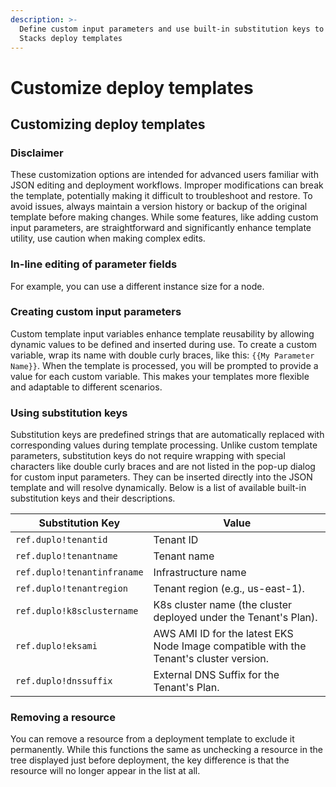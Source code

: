 ```yaml
---
description: >-
  Define custom input parameters and use built-in substitution keys to enhance
  Stacks deploy templates
---
```


# Customize deploy templates

## Customizing deploy templates

### Disclaimer

These customization options are intended for advanced users familiar with JSON editing and deployment workflows. Improper modifications can break the template, potentially making it difficult to troubleshoot and restore. To avoid issues, always maintain a version history or backup of the original template before making changes. While some features, like adding custom input parameters, are straightforward and significantly enhance template utility, use caution when making complex edits.

### In-line editing of parameter fields

For example, you can use a different instance size for a node.

### Creating custom input parameters

Custom template input variables enhance template reusability by allowing dynamic values to be defined and inserted during use. To create a custom variable, wrap its name with double curly braces, like this: `{{My Parameter Name}}`. When the template is processed, you will be prompted to provide a value for each custom variable. This makes your templates more flexible and adaptable to different scenarios.

### Using substitution keys

Substitution keys are predefined strings that are automatically replaced with corresponding values during template processing. Unlike custom template parameters, substitution keys do not require wrapping with special characters like double curly braces and are not listed in the pop-up dialog for custom input parameters. They can be inserted directly into the JSON template and will resolve dynamically. Below is a list of available built-in substitution keys and their descriptions.

| Substitution Key            | Value                                                                                  |
| --------------------------- | -------------------------------------------------------------------------------------- |
| `ref.duplo!tenantid`        | Tenant ID                                                                              |
| `ref.duplo!tenantname`      | Tenant name                                                                            |
| `ref.duplo!tenantinfraname` | Infrastructure name                                                                    |
| `ref.duplo!tenantregion`    | Tenant region (e.g., us-east-1).                                                       |
| `ref.duplo!k8sclustername`  | K8s cluster name (the cluster deployed under the Tenant's Plan).                       |
| `ref.duplo!eksami`          | AWS AMI ID for the latest EKS Node Image compatible with the Tenant's cluster version. |
| `ref.duplo!dnssuffix`       | External DNS Suffix for the Tenant's Plan.                                             |

### Removing a resource

You can remove a resource from a deployment template to exclude it permanently. While this functions the same as unchecking a resource in the tree displayed just before deployment, the key difference is that the resource will no longer appear in the list at all.


